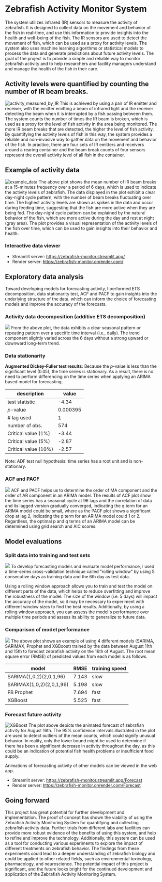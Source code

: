 # Zebrafish Activity Monitor System
The system utilizes infrared (IR) sensors to measure the activity of zebrafish. It is designed to collect data on the movement and behavior of the fish in real-time, and use this information to provide insights into the health and well-being of the fish. The IR sensors are used to detect the movement of fish, which can be used as a proxy for activity levels. The system also uses machine learning algorithms or statistical models to process the data and generate predictions about future activity levels. The goal of the project is to provide a simple and reliable way to monitor zebrafish activity and to help researchers and facility managers understand and manage the health of the fish in their care.

## Activity levels were quantified by counting the number of IR beam breaks.
![activity_measured_by_IR](pic/activity_measures.jpg)
This is achieved by using a pair of IR emitter and receiver, with the emitter emitting a beam of infrared light and the receiver detecting the beam when it is interrupted by a fish passing between them. The system counts the number of times the IR beam is broken, which is used as a proxy for the level of fish activity in the area being monitored. The more IR beam breaks that are detected, the higher the level of fish activity. By quantifying the activity levels of fish in this way, the system provides a reliable and non-invasive way to gather data on the movement and behavior of the fish. In practice, there are four sets of IR emitters and receivers around a rearing container and the beam break counts of four sensors represent the overall activity level of all fish in the container.

## Example of activity data
![example_data](pic/example_data.png)
The above plot shows the mean number of IR beam breaks at a 15-minutes frequency over a period of 6 days, which is used to indicate the activity levels of zebrafish. The data displayed in the plot exhibit a clear day-night cycle pattern, with the number of beam breaks fluctuating over time. The highest activity levels are shown as spikes in the data and occur during feeding time, suggesting that the fish are more active when they are being fed. The day-night cycle pattern can be explained by the natural behavior of the fish, which are more active during the day and rest at night (gray area). The plot provides a visual representation of the activity levels of the fish over time, which can be used to gain insights into their behavior and health.

### Interactive data viewer
- Streamlit server: https://zebrafish-monitor.streamlit.app/
- Render server: https://zebrafish-monitor.onrender.com/

## Exploratory data analysis
Toward developing models for forecasting activity, I performed ETS decomposition, data stationarity test, ACF and PACF to gain insights into the underlying structure of the data, which can inform the choice of forecasting models and improve the accuracy of the forecasts.
### Activity data decomposition (additive ETS decomposition)
![](pic/ETS_decomposition.png)
From the above plot, the data exhibits a clear seasonal pattern or repeating pattern over a specific time interval (i.e., daily). The trend component slightly varied across the 6 days without a strong upward or downward long-term trend.   
### Data stationarity
**Augmented Dickey-Fuller test results**: Because the *p*-value is less than the significant level (0.05), the time series is stationary. As a result, there is no need to perform differencing on the time series when applying an ARIMA based model for forecasting.  

| description | value |
|---|---|
| test statistic | -4.34 |
| *p*-value | 0.000395 |
| # lag used | 1 |
| number of obs. | 574 |
| Critical value (1%) | -3.44 |
| Critical value (5%) | -2.87 |
| Critical value (10%)| -2.57 |

Note: ADF test null hypothesis: time series has a root unit and is non-stationary.

### ACF and PACF
![](pic/ACF_PACF.png)
ACF and PACF helps us to determine the order of MA component and the order of AR component in an ARIMA model. The results of ACF plot show the time series has a seasonal cycle at 96 lags and the correlation of data and its lagged version gradually converged, indicating the q term for an ARIMA model could be small, where as the PACF plot shows a significant drop at lag 2, indicating the p term for an ARIMA model could 1 or 2. Regardless, the optimal p and q terms of an ARIMA model can be determined using grid search and AIC scores.   

## Model evaluations

### Split data into training and test sets
![](pic/datasplit.png)
To develop forecasting models and evaluate model performance, I used a time-series cross-validation technique called "rolling window" by using 5 consecutive days as training data and the 6th day as test data.

Using a rolling window approach allows you to train and test the model on different parts of the data, which helps to reduce overfitting and improve the robustness of the model. The size of the window (i.e. 5 days) will impact the accuracy of the model, so it may be necessary to experiment with different window sizes to find the best results. Additionally, by using a rolling window approach, you can assess the model's performance over multiple time periods and assess its ability to generalize to future data.

### Comparison of model performance
![](pic/TestResult_ModelCompare.gif)
The above plot shows an example of using 4 different models (SARIMA, SARIMAX, Prophet and XGBoost) trained by the data between August 11th and 15th to forecast zebrafish activity on the 16th of August. The root mean square error (RMSE) of predicted values from each model is as follows.

| model | RMSE | training speed |
| --- | --- | --- |
| SARIMA(1,0,2)(2,0,1,96) | 7.143 | slow |
| SARIMAX(1,0,2)(2,0,1,96)| 5.198 | slow |
| FB Prophet | 7.694 | fast |
| XGBoost | 5.525 | fast |

### Forecast future activity
![XGBoost](pic/XGBoost_forecast.gif)
The plot above depicts the animated forecast of zebrafish activity for August 16th. The 95% confidence intervals illustrated in the plot are used to detect outliers of the mean counts, which could signify unusual behavior. In reality, only the lower bound might be used to determine if there has been a significant decrease in activity throughout the day, as this could be an indication of potential fish health problems or insufficient food supply.

Animations of forecasting activity of other models can be viewed in the web app.
- Streamlit server: https://zebrafish-monitor.streamlit.app/Forecast
- Render server: https://zebrafish-monitor.onrender.com/Forecast

## Going forward
This project has great potential for further development and implementation. The proof of concept has shown the viability of using the Zebrafish Activity Monitoring System for quantifying and collecting zebrafish activity data. Further trials from different labs and facilities can provide more robust evidence of the benefits of using this system, and help to refine and improve the technology. Additionally, this system can be used as a tool for conducting various experiments to explore the impact of different treatments on zebrafish behavior. The findings from these experiments could lead to a deeper understanding of zebrafish biology and could be applied to other related fields, such as environmental toxicology, pharmacology, and neuroscience. The potential impact of this project is significant, and the future looks bright for the continued development and application of the Zebrafish Activity Monitoring System.
